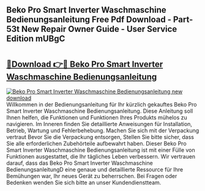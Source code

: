 ## Beko Pro Smart Inverter Waschmaschine Bedienungsanleitung Free Pdf Download - Part-53t New Repair Owner Guide - User Service Edition mUBgC

# <h2><a href="http://df4t92u.blite.top/?on=Beko+Pro+Smart+Inverter+Waschmaschine+Bedienungsanleitung">🔗Download 👉🔴 Beko Pro Smart Inverter Waschmaschine Bedienungsanleitung</a></h2>

[![Beko Pro Smart Inverter Waschmaschine Bedienungsanleitung new download](https://i.imgur.com/lujVjoI.png)](http://df4t92u.blite.top/?on=Beko+Pro+Smart+Inverter+Waschmaschine+Bedienungsanleitung)
Willkommen in der Bedienungsanleitung für Ihr kürzlich gekauftes Beko Pro Smart Inverter Waschmaschine Bedienungsanleitung. Diese Anleitung soll Ihnen helfen, die Funktionen und Funktionen Ihres Produkts mühelos zu navigieren. Im Inneren finden Sie detaillierte Anweisungen für Installation, Betrieb, Wartung und Fehlerbehebung. Machen Sie sich mit der Verpackung vertraut Bevor Sie die Verpackung entsorgen, Stellen Sie bitte sicher, dass Sie alle erforderlichen Zubehörteile aufbewahrt haben. Dieser Beko Pro Smart Inverter Waschmaschine Bedienungsanleitung ist mit einer Fülle von Funktionen ausgestattet, die Ihr tägliches Leben verbessern. Wir vertrauen darauf, dass das Beko Pro Smart Inverter Waschmaschine BedienungsanleitungD eine genaue und detaillierte Ressource für Ihre Bemühungen war, Ihr neues Gerät zu beherrschen. Bei Fragen oder Bedenken wenden Sie sich bitte an unser Kundendienstteam.
